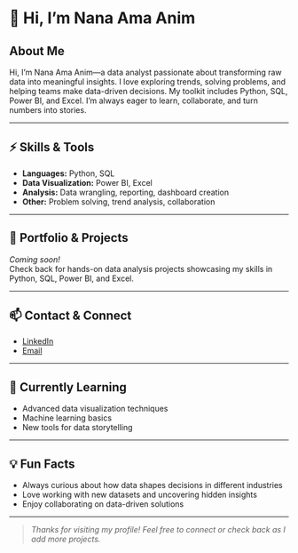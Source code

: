 # 👋 Hi, I’m Nana Ama Anim

## About Me
Hi, I’m Nana Ama Anim—a data analyst passionate about transforming raw data into meaningful insights. I love exploring trends, solving problems, and helping teams make data-driven decisions. My toolkit includes Python, SQL, Power BI, and Excel. I’m always eager to learn, collaborate, and turn numbers into stories.

---

## ⚡ Skills & Tools
- **Languages:** Python, SQL
- **Data Visualization:** Power BI, Excel
- **Analysis:** Data wrangling, reporting, dashboard creation
- **Other:** Problem solving, trend analysis, collaboration

---

## 📁 Portfolio & Projects
*Coming soon!*  
Check back for hands-on data analysis projects showcasing my skills in Python, SQL, Power BI, and Excel.

---

## 📫 Contact & Connect
- [LinkedIn](#) <!-- Add your LinkedIn link here when ready -->
- [Email](#) <!-- Add your email or preferred contact here -->

---

## 🌱 Currently Learning
- Advanced data visualization techniques
- Machine learning basics
- New tools for data storytelling

---

## 💡 Fun Facts
- Always curious about how data shapes decisions in different industries
- Love working with new datasets and uncovering hidden insights
- Enjoy collaborating on data-driven solutions

---

> *Thanks for visiting my profile! Feel free to connect or check back as I add more projects.*
